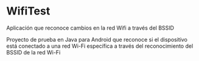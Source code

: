 # WifiTest
Aplicación que reconoce cambios en la red Wifi a través del BSSID


Proyecto de prueba en Java para Android que reconoce si el dispositivo está conectado a una red Wi-Fi específica a través del 
reconocimiento del BSSID de la red Wi-Fi
